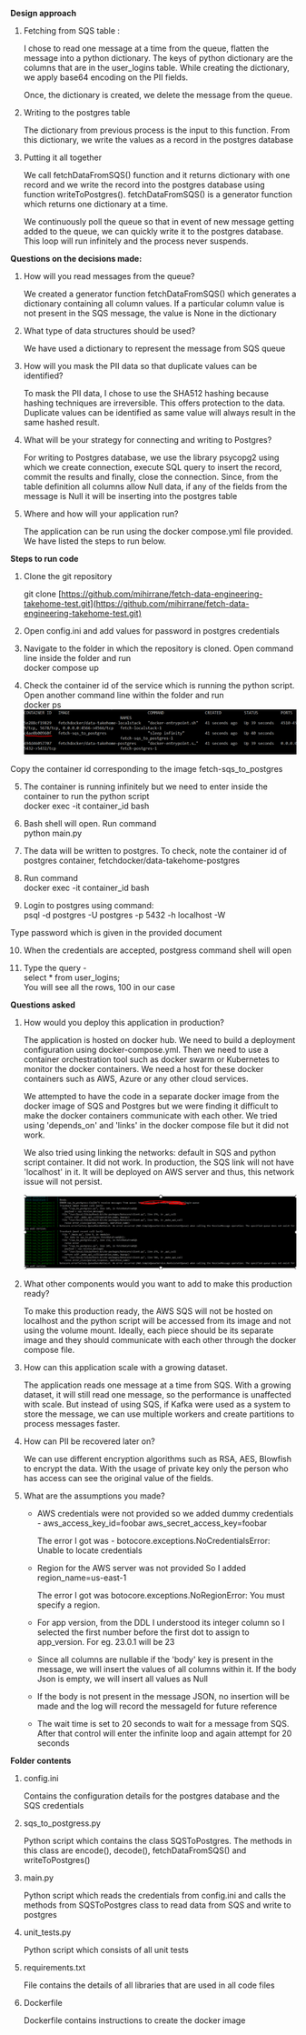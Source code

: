 **Design approach**

1. Fetching from SQS table :

	I chose to read one message at a time from the queue, flatten the message into a python dictionary. The keys of python dictionary are the columns that are in the user\_logins table. While creating the dictionary, we apply base64 encoding on the PII fields.

	Once, the dictionary is created, we delete the message from the queue.

2. Writing to the postgres table

	The dictionary from previous process is the input to this function. From this dictionary, we write the values as a record in the postgres database

3. Putting it all together

	We call fetchDataFromSQS() function and it returns dictionary with one record and we write the record into the postgres database using function writeToPostgres(). fetchDataFromSQS() is a generator function which returns one dictionary at a time.

	We continuously poll the queue so that in event of new message getting added to the queue, we can quickly write it to the postgres database. This loop will run infinitely and the process never suspends.

**Questions on the decisions made:**

1. How will you read messages from the queue?

	We created a generator function fetchDataFromSQS() which generates a dictionary containing all column values. If a particular column value is not present in the SQS message, the value is None in the dictionary

2. What type of data structures should be used?

	We have used a dictionary to represent the message from SQS queue

3. How will you mask the PII data so that duplicate values can be identified?
 	
 	To mask the PII data, I chose to use the SHA512 hashing because hashing techniques are irreversible. This offers protection to the data. Duplicate values can be identified as same value will always result in the same hashed result.

4. What will be your strategy for connecting and writing to Postgres?

	For writing to Postgres database, we use the library psycopg2 using which we create connection, execute SQL query to insert the record, commit the results and finally, close the connection. Since, from the table definition all columns allow Null data, if any of the fields from the message is Null it will be inserting into the postgres table

5. Where and how will your application run?

	The application can be run using the docker compose.yml file provided. We have listed the steps to run below.

**Steps to run code**

1. Clone the git repository
 	
 	git clone [https://github.com/mihirrane/fetch-data-engineering-takehome-test.git](https://github.com/mihirrane/fetch-data-engineering-takehome-test.git)


2. Open config.ini and add values for password in postgres credentials

3. Navigate to the folder in which the repository is cloned. Open command line inside the folder and run<br>
 docker compose up

4. Check the container id of the service which is running the python script. Open another command line within the folder and run <br>
 docker ps <br>
![](https://github.com/mihirrane/fetch-data-engineering-takehome-test/blob/main/images/docker_ps.png)

 Copy the container id corresponding to the image fetch-sqs\_to\_postgres


5. The container is running infinitely but we need to enter inside the container to run the python script<br>
 docker exec -it container\_id bash


6. Bash shell will open. Run command<br>
 python main.py


7. The data will be written to postgres. To check, note the container id of postgres container, fetchdocker/data-takehome-postgres


8. Run command <br>
 docker exec -it container\_id bash


9. Login to postgres using command:<br>
 psql -d postgres -U postgres -p 5432 -h localhost -W

 Type password which is given in the provided document


10. When the credentials are accepted, postgress command shell will open


11. Type the query -<br>
 select \* from user\_logins;<br>
 You will see all the rows, 100 in our case

**Questions asked**

1. How would you deploy this application in production?

	The application is hosted on docker hub. We need to build a deployment configuration using docker-compose.yml. Then we need to use a container orchestration tool such as docker swarm or Kubernetes to monitor the docker containers. We need a host for these docker containers such as AWS, Azure or any other cloud services.

	We attempted to have the code in a separate docker image from the docker image of SQS and Postgres but we were finding it difficult to make the docker containers communicate with each other. We tried using 'depends\_on' and 'links' in the docker compose file but it did not work.

	We also tried using linking the networks: default in SQS and python script container. It did not work. In production, the SQS link will not have 'localhost' in it. It will be deployed on AWS server and thus, this network issue will not persist.

	![](https://github.com/mihirrane/fetch-data-engineering-takehome-test/blob/main/images/queue_issue.png)

2. What other components would you want to add to make this production ready?

	To make this production ready, the AWS SQS will not be hosted on localhost and the python script will be accessed from its image and not using the volume mount. Ideally, each piece should be its separate image and they should communicate with each other through the docker compose file.

3. How can this application scale with a growing dataset.

	The application reads one message at a time from SQS. With a growing dataset, it will still read one message, so the performance is unaffected with scale. But instead of using SQS, if Kafka were used as a system to store the message, we can use multiple workers and create partitions to process messages faster.

4. How can PII be recovered later on?
 
 	We can use different encryption algorithms such as RSA, AES, Blowfish to encrypt the data. With the usage of private key only the person who has access can see the original value of the fields.

5. What are the assumptions you made?

	- AWS credentials were not provided so we added dummy credentials -
 	  aws\_access\_key\_id=foobar
	  aws\_secret\_access\_key=foobar

      The error I got was - botocore.exceptions.NoCredentialsError: Unable to locate credentials

	- Region for the AWS server was not provided
 		So I added region\_name=us-east-1

	  The error I got was botocore.exceptions.NoRegionError: You must specify a region.

	- For app version, from the DDL I understood its integer column so I selected the first number before the first dot to assign to app\_version. For eg. 23.0.1 will be 23

	- Since all columns are nullable if the 'body' key is present in the message, we will insert the values of all columns within it. If the body Json is empty, we will insert all values as Null
	
	- If the body is not present in the message JSON, no insertion will be made and the log will record the messageId for future reference
	
	- The wait time is set to 20 seconds to wait for a message from SQS. After that control will enter the infinite loop and again attempt for 20 seconds

**Folder contents**

1. config.ini
   
   Contains the configuration details for the postgres database and the SQS credentials

2. sqs\_to\_postgress.py
   
   Python script which contains the class SQSToPostgres. The methods in this class are encode(), decode(), fetchDataFromSQS() and writeToPostgres()

3. main.py

   Python script which reads the credentials from config.ini and calls the methods from SQSToPostgres class to read data from SQS and write to postgres

4. unit\_tests.py

   Python script which consists of all unit tests

5. requirements.txt

   File contains the details of all libraries that are used in all code files

6. Dockerfile

   Dockerfile contains instructions to create the docker image